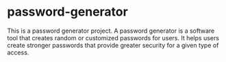 # password-generator
This is a password generator project. A password generator is a software tool that creates random or customized passwords for users. It helps users create stronger passwords that provide greater security for a given type of access.
